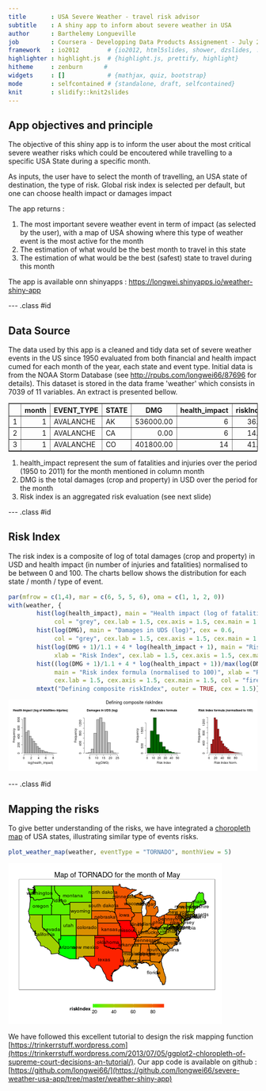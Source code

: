```yaml
---
title       : USA Severe Weather - travel risk advisor
subtitle    : A shiny app to inform about severe weather in USA
author      : Barthelemy Longueville
job         : Coursera - Developping Data Products Assignement - July 2015
framework   : io2012        # {io2012, html5slides, shower, dzslides, ...}
highlighter : highlight.js  # {highlight.js, prettify, highlight}
hitheme     : zenburn      # 
widgets     : []            # {mathjax, quiz, bootstrap}
mode        : selfcontained # {standalone, draft, selfcontained}
knit        : slidify::knit2slides
---
```


## App objectives and principle

The objective of this shiny app is to inform the user about the most critical severe weather risks which could be encoutered while travelling to a specific USA State during a specific month.

As inputs, the user have to select the month of travelling, an USA state of destination, the type of risk. Global risk index is selected per default, but one can choose health impact or damages impact

The app returns :

1. The most important severe weather event in term of impact (as selected by the user), with a map of USA showing where this type of weather event is the most active for the month
2. The estimation of what would be the best month to travel in this state
3. The estimation of what would be the best (safest) state to travel during this month

The app is available onn shinyapps : https://longwei.shinyapps.io/weather-shiny-app

--- .class #id 

## Data Source



The data used by this app is a cleaned and tidy data set of severe weather events in the US since 1950 evaluated from both financial and health impact cumed for each month of the year, each state and event type. Initial data is from the NOAA Storm Database (see 
http://rpubs.com/longwei66/87696 for details). This dataset is stored in the data frame 'weather' which consists in 7039 of 11 variables. An extract is presented bellow. 

<!-- html table generated in R 3.2.1 by xtable 1.7-4 package -->
<!-- Tue Jul 21 23:36:27 2015 -->
<table border=1>
<tr> <th>  </th> <th> month </th> <th> EVENT_TYPE </th> <th> STATE </th> <th> DMG </th> <th> health_impact </th> <th> riskIndex </th>  </tr>
  <tr> <td align="right"> 1 </td> <td align="right">   1 </td> <td> AVALANCHE </td> <td> AK </td> <td align="right"> 536000.00 </td> <td align="right">   6 </td> <td align="right"> 36.56 </td> </tr>
  <tr> <td align="right"> 2 </td> <td align="right">   1 </td> <td> AVALANCHE </td> <td> CA </td> <td align="right"> 0.00 </td> <td align="right">   6 </td> <td align="right"> 14.39 </td> </tr>
  <tr> <td align="right"> 3 </td> <td align="right">   1 </td> <td> AVALANCHE </td> <td> CO </td> <td align="right"> 401800.00 </td> <td align="right">  14 </td> <td align="right"> 41.72 </td> </tr>
   </table>

1. health_impact represent the sum of fatalities and injuries over the period (1950 to 2011) for the month mentioned in column month
2. DMG is the total damages (crop and property) in USD over the period for the month
3. Risk index is an aggregated risk evaluation (see next slide)

--- .class #id 

## Risk Index

The risk index is a composite of log of total damages (crop and property) in USD and health impact (in number of injuries and fatalities) normalised to be between 0 and 100. The charts bellow shows the distribution for each state / month / type of event.


```r
par(mfrow = c(1,4), mar = c(6, 5, 5, 6), oma = c(1, 1, 2, 0))
with(weather, {
        hist(log(health_impact), main = "Health impact (log of fatalities+injuries)", 
             col = "grey", cex.lab = 1.5, cex.axis = 1.5, cex.main = 1.5)
        hist(log(DMG), main = "Damages in UDS (log)", cex = 0.6, 
             col = "grey", cex.lab = 1.5, cex.axis = 1.5, cex.main = 1.5)
        hist(log(DMG + 1)/1.1 + 4 * log(health_impact + 1), main = "Risk index formula", 
             xlab = "Risk Index", cex.lab = 1.5, cex.axis = 1.5, cex.main = 1.5, col = "darkgreen")
        hist((log(DMG + 1)/1.1 + 4 * log(health_impact + 1))/max(log(DMG + 1)/1.1 + 4 * log(health_impact + 1))*100, 
             main = "Risk index formula (normalised to 100)", xlab = "Risk Index Norm.", 
             cex.lab = 1.5, cex.axis = 1.5, cex.main = 1.5, col = "firebrick")
        mtext("Defining composite riskIndex", outer = TRUE, cex = 1.5)})
```

![plot of chunk riskIndex](assets/fig/riskIndex-1.png) 


--- .class #id 

## Mapping the risks


To give better understanding of the risks, we have integrated a [choropleth map](https://en.wikipedia.org/wiki/Choropleth_map) of USA states, illustrating similar type of events risks.


```r
plot_weather_map(weather, eventType = "TORNADO", monthView = 5)
```

![plot of chunk mappingrisk](assets/fig/mappingrisk-1.png) 

We have followed this excellent tutorial to design the risk mapping function 
[https://trinkerrstuff.wordpress.com](https://trinkerrstuff.wordpress.com/2013/07/05/ggplot2-chloropleth-of-supreme-court-decisions-an-tutorial/). Our app code is available on github : [https://github.com/longwei66/](https://github.com/longwei66/severe-weather-usa-app/tree/master/weather-shiny-app)
